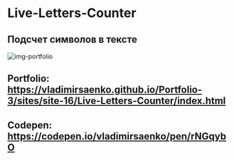 # Live-Letters-Counter

## Подсчет символов в тексте

![img-portfolio](https://user-images.githubusercontent.com/56477695/138554529-2f4a299c-ffb0-4955-8d77-2b1d5da3e828.png)

## Portfolio: https://vladimirsaenko.github.io/Portfolio-3/sites/site-16/Live-Letters-Counter/index.html

## Codepen: https://codepen.io/vladimirsaenko/pen/rNGqybO
